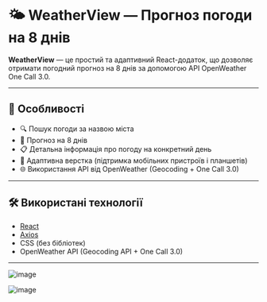 # 🌤 WeatherView — Прогноз погоди на 8 днів

**WeatherView** — це простий та адаптивний React-додаток, що дозволяє отримати погодний прогноз на 8 днів за допомогою API OpenWeather One Call 3.0.

---

## 📌 Особливості

- 🔍 Пошук погоди за назвою міста
- 📆 Прогноз на 8 днів
- 📋 Детальна інформація про погоду на конкретний день
- 📱 Адаптивна верстка (підтримка мобільних пристроїв і планшетів)
- 🌐 Використання API від OpenWeather (Geocoding + One Call 3.0)

---

## 🛠 Використані технології

- [React](https://reactjs.org/)
- [Axios](https://axios-http.com/)
- CSS (без бібліотек)
- OpenWeather API (Geocoding API + One Call 3.0)

---

![image](https://github.com/user-attachments/assets/5f81456d-0348-4f81-a998-e285f48e990f)



![image](https://github.com/user-attachments/assets/29ea8d06-d5eb-4b2f-a71f-1d3012e58ffc)



